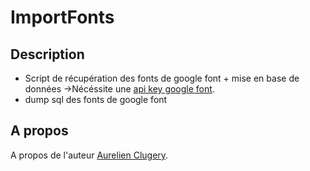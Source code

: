 # ImportFonts

## Description

- Script de récupération des fonts de google font + mise en base de données
	->Nécéssite une [api key google font](https://developers.google.com/fonts/docs/developer_api#Auth). 
- dump sql des fonts de google font

## A propos

A propos de l'auteur [Aurelien Clugery](https://aurelien-clugery.fr).

